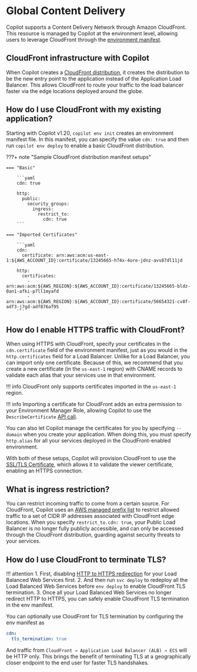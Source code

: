 # Global Content Delivery

Copilot supports a Content Delivery Network through Amazon CloudFront. This resource is managed by Copilot at the environment level, allowing users to leverage CloudFront through the [environment manifest](../manifest/environment.en.md).

## CloudFront infrastructure with Copilot

When Copilot creates a [CloudFront distribution](https://docs.aws.amazon.com/AmazonCloudFront/latest/DeveloperGuide/distribution-overview.html), it creates the distribution to be the new entry point to the application instead of the Application Load Balancer. This allows CloudFront to route your traffic to the load balancer faster via the edge locations deployed around the globe.

## How do I use CloudFront with my existing application?

Starting with Copilot v1.20, `copilot env init` creates an environment manifest file. In this manifest, you can specify the value `cdn: true` and then run `copilot env deploy` to enable a basic CloudFront distribution.

???+ note "Sample CloudFront distribution manifest setups"

    === "Basic"

        ```yaml
        cdn: true

        http:
          public:
            security_groups:
              ingress:
                restrict_to:
                  cdn: true
        ```

    === "Imported Certificates"

        ```yaml
        cdn:
          certificate: arn:aws:acm:us-east-1:${AWS_ACCOUNT_ID}:certificate/13245665-h74x-4ore-jdnz-avs87dl11jd

        http:
          certificates:
            - arn:aws:acm:${AWS_REGION}:${AWS_ACCOUNT_ID}:certificate/13245665-bldz-0an1-afki-p7ll1myafd
            - arn:aws:acm:${AWS_REGION}:${AWS_ACCOUNT_ID}:certificate/56654321-cv8f-adf3-j7gd-adf876af95
        ```

## How do I enable HTTPS traffic with CloudFront?

When using HTTPS with CloudFront, specify your certificates in the `cdn.certificate` field of the environment manifest, just as you would in the `http.certificates` field for a Load Balancer. Unlike for a Load Balancer, you can import only one certificate. Because of this, we recommend that you create a new certificate (in the `us-east-1` region) with CNAME records to validate each alias that your services use in that environment.

!!! info
    CloudFront only supports certificates imported in the `us-east-1` region.

!!! info
    Importing a certificate for CloudFront adds an extra permission to your Environment Manager Role, allowing Copilot to use the `DescribeCertificate` [API call](https://docs.aws.amazon.com/acm/latest/APIReference/API_DescribeCertificate.html).

You can also let Copilot manage the certificates for you by specifying `--domain` when you create your application. When doing this, you must specify `http.alias` for all your services deployed in the CloudFront-enabled environment.

With both of these setups, Copilot will provision CloudFront to use the [SSL/TLS Certificate](https://docs.aws.amazon.com/AmazonCloudFront/latest/DeveloperGuide/using-https-alternate-domain-names.html), which allows it to validate the viewer certificate, enabling an HTTPS connection.

## What is ingress restriction?

You can restrict incoming traffic to come from a certain source. For CloudFront, Copilot uses an [AWS managed prefix list](https://docs.aws.amazon.com/vpc/latest/userguide/working-with-aws-managed-prefix-lists.html) to restrict allowed traffic to a set of CIDR IP addresses associated with CloudFront edge locations. When you specify `restrict_to.cdn: true`, your Public Load Balancer is no longer fully publicly accessible, and can only be accessed through the CloudFront distribution, guarding against security threats to your services.

## How do I use CloudFront to terminate TLS?

!!! attention
    1. First, disabling [HTTP to HTTPS redirection](../manifest/lb-web-service/#http-redirect-to-https) for your Load Balanced Web Services first.
    2. And then run `svc deploy` to redeploy all the Load Balanced Web Services before `env deploy` to enable CloudFront TLS termination.
    3. Once all your Load Balanced Web Services no longer redirect HTTP to HTTPS, you can safely enable CloudFront TLS termination in the env manifest.


You can optionally use CloudFront for TLS termination by configuring the env manifest as

```yaml
cdn:
  tls_termination: true
```

And traffic from `CloudFront → Application Load Balancer (ALB) → ECS` will be HTTP only. This brings the benefit of terminating TLS at a geographically closer endpoint to the end user for faster TLS handshakes.
